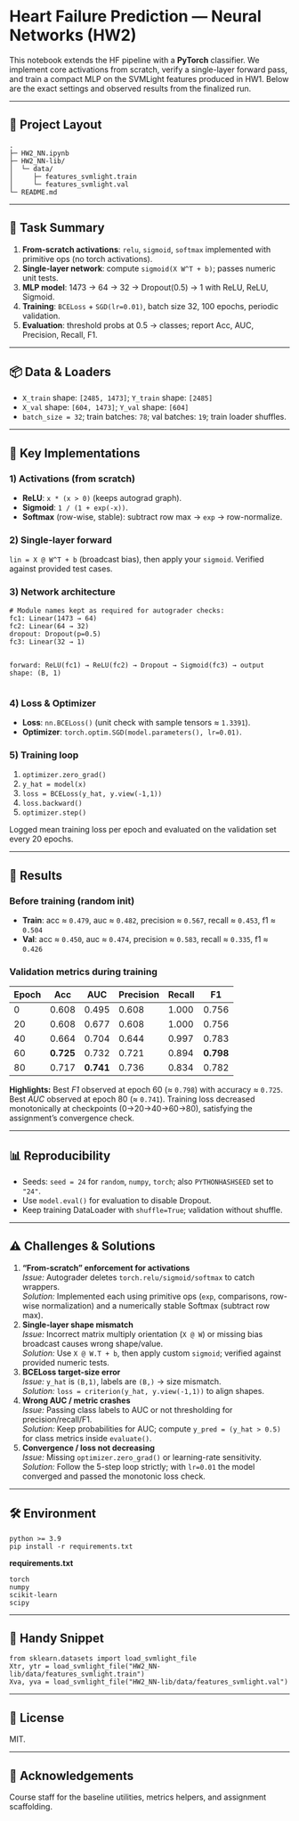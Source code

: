 <h1>Heart Failure Prediction — Neural Networks (HW2)</h1>

<p>
This notebook extends the HF pipeline with a <strong>PyTorch</strong> classifier. We implement core activations
from scratch, verify a single-layer forward pass, and train a compact MLP on the SVMLight features
produced in HW1. Below are the exact settings and observed results from the finalized run.
</p>

<hr/>

<h2>📁 Project Layout</h2>
<pre><code>.
├─ HW2_NN.ipynb
├─ HW2_NN-lib/
│  └─ data/
│     ├─ features_svmlight.train
│     └─ features_svmlight.val
└─ README.md
</code></pre>

<hr/>

<h2>🧠 Task Summary</h2>
<ol>
  <li><strong>From-scratch activations</strong>: <code>relu</code>, <code>sigmoid</code>, <code>softmax</code> implemented with primitive ops (no torch activations).</li>
  <li><strong>Single-layer network</strong>: compute <code>sigmoid(X W^T + b)</code>; passes numeric unit tests.</li>
  <li><strong>MLP model</strong>: 1473 → 64 → 32 → Dropout(0.5) → 1 with ReLU, ReLU, Sigmoid.</li>
  <li><strong>Training</strong>: <code>BCELoss</code> + <code>SGD(lr=0.01)</code>, batch size 32, 100 epochs, periodic validation.</li>
  <li><strong>Evaluation</strong>: threshold probs at 0.5 → classes; report Acc, AUC, Precision, Recall, F1.</li>
</ol>

<hr/>

<h2>📦 Data &amp; Loaders</h2>
<ul>
  <li><code>X_train</code> shape: <code>[2485, 1473]</code>; <code>Y_train</code> shape: <code>[2485]</code></li>
  <li><code>X_val</code> shape: <code>[604, 1473]</code>; <code>Y_val</code> shape: <code>[604]</code></li>
  <li><code>batch_size = 32</code>; train batches: <code>78</code>; val batches: <code>19</code>; train loader shuffles.</li>
</ul>

<hr/>

<h2>🧩 Key Implementations</h2>

<h3>1) Activations (from scratch)</h3>
<ul>
  <li><strong>ReLU</strong>: <code>x * (x &gt; 0)</code> (keeps autograd graph).</li>
  <li><strong>Sigmoid</strong>: <code>1 / (1 + exp(-x))</code>.</li>
  <li><strong>Softmax</strong> (row-wise, stable): subtract row max → <code>exp</code> → row-normalize.</li>
</ul>

<h3>2) Single-layer forward</h3>
<p>
<code>lin = X @ W^T + b</code> (broadcast bias), then apply your <code>sigmoid</code>. Verified against provided test cases.
</p>

<h3>3) Network architecture</h3>
<pre><code># Module names kept as required for autograder checks:
fc1: Linear(1473 → 64)
fc2: Linear(64 → 32)
dropout: Dropout(p=0.5)
fc3: Linear(32 → 1)

forward: ReLU(fc1) → ReLU(fc2) → Dropout → Sigmoid(fc3)  →  output shape: (B, 1)
</code></pre>

<h3>4) Loss &amp; Optimizer</h3>
<ul>
  <li><strong>Loss</strong>: <code>nn.BCELoss()</code> (unit check with sample tensors ≈ <code>1.3391</code>).</li>
  <li><strong>Optimizer</strong>: <code>torch.optim.SGD(model.parameters(), lr=0.01)</code>.</li>
</ul>

<h3>5) Training loop</h3>
<ol>
  <li><code>optimizer.zero_grad()</code></li>
  <li><code>y_hat = model(x)</code></li>
  <li><code>loss = BCELoss(y_hat, y.view(-1,1))</code>  <!-- target/pred shape match --></li>
  <li><code>loss.backward()</code></li>
  <li><code>optimizer.step()</code></li>
</ol>
<p>Logged mean training loss per epoch and evaluated on the validation set every 20 epochs.</p>

<hr/>

<h2>🚦 Results</h2>

<h3>Before training (random init)</h3>
<ul>
  <li><strong>Train</strong>: acc ≈ <code>0.479</code>, auc ≈ <code>0.482</code>, precision ≈ <code>0.567</code>, recall ≈ <code>0.453</code>, f1 ≈ <code>0.504</code></li>
  <li><strong>Val</strong>:   acc ≈ <code>0.450</code>, auc ≈ <code>0.474</code>, precision ≈ <code>0.583</code>, recall ≈ <code>0.335</code>, f1 ≈ <code>0.426</code></li>
</ul>

<h3>Validation metrics during training</h3>
<table>
  <thead>
    <tr><th>Epoch</th><th>Acc</th><th>AUC</th><th>Precision</th><th>Recall</th><th>F1</th></tr>
  </thead>
  <tbody>
    <tr><td>0</td><td>0.608</td><td>0.495</td><td>0.608</td><td>1.000</td><td>0.756</td></tr>
    <tr><td>20</td><td>0.608</td><td>0.677</td><td>0.608</td><td>1.000</td><td>0.756</td></tr>
    <tr><td>40</td><td>0.664</td><td>0.704</td><td>0.644</td><td>0.997</td><td>0.783</td></tr>
    <tr><td>60</td><td><strong>0.725</strong></td><td>0.732</td><td>0.721</td><td>0.894</td><td><strong>0.798</strong></td></tr>
    <tr><td>80</td><td>0.717</td><td><strong>0.741</strong></td><td>0.736</td><td>0.834</td><td>0.782</td></tr>
  </tbody>
</table>

<p>
<strong>Highlights:</strong> Best <em>F1</em> observed at epoch 60 (≈ <code>0.798</code>) with accuracy ≈ <code>0.725</code>. Best <em>AUC</em> observed at epoch 80 (≈ <code>0.741</code>).
Training loss decreased monotonically at checkpoints (0→20→40→60→80), satisfying the assignment’s convergence check.
</p>

<hr/>

<h2>📊 Reproducibility</h2>
<ul>
  <li>Seeds: <code>seed = 24</code> for <code>random</code>, <code>numpy</code>, <code>torch</code>; also <code>PYTHONHASHSEED</code> set to <code>"24"</code>.</li>
  <li>Use <code>model.eval()</code> for evaluation to disable Dropout.</li>
  <li>Keep training DataLoader with <code>shuffle=True</code>; validation without shuffle.</li>
</ul>

<hr/>

<h2>⚠️ Challenges &amp; Solutions</h2>
<ol>
  <li>
    <strong>“From-scratch” enforcement for activations</strong><br/>
    <em>Issue:</em> Autograder deletes <code>torch.relu/sigmoid/softmax</code> to catch wrappers.<br/>
    <em>Solution:</em> Implemented each using primitive ops (<code>exp</code>, comparisons, row-wise normalization) and a numerically stable Softmax (subtract row max).
  </li>
  <li>
    <strong>Single-layer shape mismatch</strong><br/>
    <em>Issue:</em> Incorrect matrix multiply orientation (<code>X @ W</code>) or missing bias broadcast causes wrong shape/value.<br/>
    <em>Solution:</em> Use <code>X @ W.T + b</code>, then apply custom <code>sigmoid</code>; verified against provided numeric tests.
  </li>
  <li>
    <strong>BCELoss target-size error</strong><br/>
    <em>Issue:</em> <code>y_hat</code> is <code>(B,1)</code>, labels are <code>(B,)</code> → size mismatch.<br/>
    <em>Solution:</em> <code>loss = criterion(y_hat, y.view(-1,1))</code> to align shapes.
  </li>
  <li>
    <strong>Wrong AUC / metric crashes</strong><br/>
    <em>Issue:</em> Passing class labels to AUC or not thresholding for precision/recall/F1.<br/>
    <em>Solution:</em> Keep probabilities for AUC; compute <code>y_pred = (y_hat &gt; 0.5)</code> for class metrics inside <code>evaluate()</code>.
  </li>
  <li>
    <strong>Convergence / loss not decreasing</strong><br/>
    <em>Issue:</em> Missing <code>optimizer.zero_grad()</code> or learning-rate sensitivity.<br/>
    <em>Solution:</em> Follow the 5-step loop strictly; with <code>lr=0.01</code> the model converged and passed the monotonic loss check.
  </li>
</ol>

<hr/>

<h2>🛠️ Environment</h2>
<pre><code>python &gt;= 3.9
pip install -r requirements.txt
</code></pre>

<p><strong>requirements.txt</strong></p>
<pre><code>torch
numpy
scikit-learn
scipy
</code></pre>

<hr/>

<h2>🔌 Handy Snippet</h2>
<pre><code>from sklearn.datasets import load_svmlight_file
Xtr, ytr = load_svmlight_file("HW2_NN-lib/data/features_svmlight.train")
Xva, yva = load_svmlight_file("HW2_NN-lib/data/features_svmlight.val")
</code></pre>

<hr/>

<h2>📄 License</h2>
<p>MIT.</p>

<hr/>

<h2>🙌 Acknowledgements</h2>
<p>Course staff for the baseline utilities, metrics helpers, and assignment scaffolding.</p>
